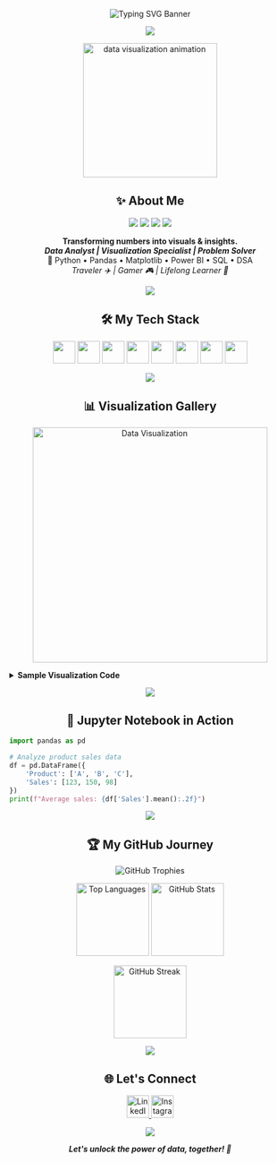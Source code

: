 <!-- 🌟 Fancy & Professional Profile README for BlacklegCODE 🌟 -->

<!-- Animated Typing Banner -->
<p align="center">
  <img src="https://readme-typing-svg.demolab.com?font=JetBrains+Mono&size=36&pause=1000&color=44D9E6&center=true&vCenter=true&width=900&lines=Hi%2C+I'm+Harsh+Raundal+%F0%9F%91%8B;Data+Analyst+%7C+Visualization+Specialist+%7C+Pythonista;Making+Data+Beautiful+%E2%9C%A8" alt="Typing SVG Banner" />
</p>

<!-- Custom Divider -->
<p align="center">
  <img src="https://capsule-render.vercel.app/api?type=rect&color=44D9E6,9157E6,F9D423,FF4E50&height=6&section=header"/>
</p>

<!-- Animated GIF Introduction -->
<p align="center">
  <img src="https://media.giphy.com/media/l3vR85PnGsBwu1PFK/giphy.gif" width="240" alt="data visualization animation"/>
</p>

<!-- About Me -->
<h2 align="center">✨ About Me</h2>
<p align="center">
  <img src="https://img.shields.io/badge/Data%20Analyst-1abc9c?style=for-the-badge&logo=databricks&logoColor=white" />
  <img src="https://img.shields.io/badge/Visualization%20Geek-f9d423?style=for-the-badge&logo=tableau&logoColor=black" />
  <img src="https://img.shields.io/badge/Pythonista-44D9E6?style=for-the-badge&logo=python&logoColor=white" />
  <img src="https://img.shields.io/badge/Storyteller-FF4E50?style=for-the-badge&logo=readme&logoColor=white" />
</p>
<p align="center">
  <b>Transforming numbers into visuals & insights.<br>
  <i>Data Analyst | Visualization Specialist | Problem Solver</i></b><br>
  <span>🔬 Python • Pandas • Matplotlib • Power BI • SQL • DSA</span><br>
  <em>Traveler ✈️ | Gamer 🎮 | Lifelong Learner 🚀</em>
</p>

<!-- Stylish Divider -->
<p align="center">
  <img src="https://capsule-render.vercel.app/api?type=waving&color=F9D423,44D9E6,FF4E50,9157E6&height=65&section=header"/>
</p>

<!-- Tech Stack Section with Large Custom Icons -->
<h2 align="center">🛠️ My Tech Stack</h2>
<p align="center" style="margin-bottom: 10px;">
  <img src="https://img.shields.io/badge/Python-3776AB?style=for-the-badge&logo=python&logoColor=white&labelColor=23272F&labelWidth=130" height="40"/>
  <img src="https://img.shields.io/badge/Pandas-150458?style=for-the-badge&logo=pandas&logoColor=white&labelColor=23272F&labelWidth=130" height="40"/>
  <img src="https://img.shields.io/badge/Matplotlib-20232A?style=for-the-badge&logo=matplotlib&logoColor=white&labelColor=23272F&labelWidth=130" height="40"/>
  <img src="https://img.shields.io/badge/Jupyter-F37626?style=for-the-badge&logo=jupyter&logoColor=white&labelColor=23272F&labelWidth=130" height="40"/>
  <img src="https://img.shields.io/badge/Power%20BI-F2C811?style=for-the-badge&logo=powerbi&logoColor=black&labelColor=23272F&labelWidth=130" height="40"/>
  <img src="https://img.shields.io/badge/SQL-336791?style=for-the-badge&logo=postgresql&logoColor=white&labelColor=23272F&labelWidth=130" height="40"/>
  <img src="https://img.shields.io/badge/DSA-0081CB?style=for-the-badge&logo=codewars&logoColor=white&labelColor=23272F&labelWidth=130" height="40"/>
  <img src="https://img.shields.io/badge/Data%20Visualization-FF4E50?style=for-the-badge&logo=tableau&logoColor=white&labelColor=23272F&labelWidth=130" height="40"/>
</p>

<!-- Divider -->
<p align="center">
  <img src="https://capsule-render.vercel.app/api?type=rect&color=9157E6,F9D423,FF4E50,44D9E6&height=6&section=header"/>
</p>

<!-- Data Visualization Showcase -->
<h2 align="center">📊 Visualization Gallery</h2>
<p align="center">
  <img src="https://matplotlib.org/stable/_images/sphx_glr_logos2_001.png" alt="Data Visualization" width="420"/>
</p>
<details>
  <summary><b>Sample Visualization Code</b></summary>

```python
import pandas as pd
import matplotlib.pyplot as plt

data = {'Year': [2022, 2023, 2024], 'Growth': [120, 180, 250]}
df = pd.DataFrame(data)

plt.plot(df['Year'], df['Growth'], marker='o', color='#44D9E6')
plt.title('Yearly Growth', fontsize=16)
plt.xlabel('Year')
plt.ylabel('Growth')
plt.grid(True, linestyle='--', alpha=0.7)
plt.tight_layout()
plt.show()
```
</details>

<!-- Stylish Divider -->
<p align="center">
  <img src="https://capsule-render.vercel.app/api?type=waving&color=FF4E50,44D9E6,F9D423,9157E6&height=65&section=header"/>
</p>

<!-- Jupyter Notebook Sample -->
<h2 align="center">📒 Jupyter Notebook in Action</h2>

```python
import pandas as pd

# Analyze product sales data
df = pd.DataFrame({
    'Product': ['A', 'B', 'C'],
    'Sales': [123, 150, 98]
})
print(f"Average sales: {df['Sales'].mean():.2f}")
```

<!-- Divider -->
<p align="center">
  <img src="https://capsule-render.vercel.app/api?type=rect&color=FF4E50,44D9E6,9157E6,F9D423&height=6&section=header"/>
</p>

<!-- GitHub Stats & Trophies -->
<h2 align="center">🏆 My GitHub Journey</h2>
<p align="center">
  <img src="https://github-profile-trophy.vercel.app/?username=BlacklegCODE&theme=matrix&margin-w=15" alt="GitHub Trophies" />
</p>
<p align="center">
  <img src="https://github-readme-stats.vercel.app/api/top-langs/?username=BlacklegCODE&layout=compact&theme=matrix" alt="Top Languages" height="130"/>
  <img src="https://github-readme-stats.vercel.app/api?username=BlacklegCODE&show_icons=true&theme=matrix&hide=prs" alt="GitHub Stats" height="130"/>
</p>
<p align="center">
  <img src="https://github-readme-streak-stats.herokuapp.com/?user=BlacklegCODE&theme=matrix" alt="GitHub Streak" height="130"/>
</p>

<!-- Custom Divider -->
<p align="center">
  <img src="https://capsule-render.vercel.app/api?type=waving&color=44D9E6,FF4E50,9157E6,F9D423&height=65&section=header"/>
</p>

<!-- Connect With Me -->
<h2 align="center">🌐 Let's Connect</h2>
<p align="center">
  <a href="https://www.linkedin.com/in/harsh-raundal-b4a384215/" target="_blank">
    <img src="https://img.shields.io/badge/LinkedIn-0077B5?style=for-the-badge&logo=linkedin&logoColor=white&labelColor=23272F&labelWidth=120" height="40" alt="LinkedIn"/>
  </a>
  <a href="https://www.instagram.com/h_k_raundal/" target="_blank">
    <img src="https://img.shields.io/badge/Instagram-E4405F?style=for-the-badge&logo=instagram&logoColor=white&labelColor=23272F&labelWidth=120" height="40" alt="Instagram"/>
  </a>
</p>

<!-- Stylish Outro Divider -->
<p align="center">
  <img src="https://capsule-render.vercel.app/api?type=rect&color=44D9E6,FF4E50,F9D423,9157E6&height=6&section=header"/>
</p>

<!-- Final Motivational Line -->
<p align="center">
  <b><i>Let's unlock the power of data, together! 🚀</i></b>
</p>
